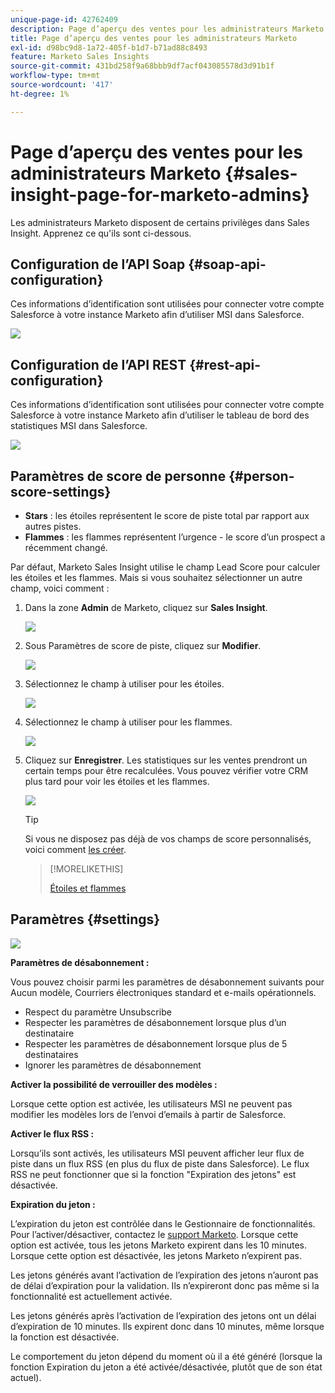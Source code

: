 ```yaml
---
unique-page-id: 42762409
description: Page d’aperçu des ventes pour les administrateurs Marketo - Documents Marketo - Documentation du produit
title: Page d’aperçu des ventes pour les administrateurs Marketo
exl-id: d98bc9d8-1a72-405f-b1d7-b71ad88c8493
feature: Marketo Sales Insights
source-git-commit: 431bd258f9a68bbb9df7acf043085578d3d91b1f
workflow-type: tm+mt
source-wordcount: '417'
ht-degree: 1%

---
```


# Page d’aperçu des ventes pour les administrateurs Marketo {#sales-insight-page-for-marketo-admins}

Les administrateurs Marketo disposent de certains privilèges dans Sales Insight. Apprenez ce qu&#39;ils sont ci-dessous.

## Configuration de l’API Soap {#soap-api-configuration}

Ces informations d’identification sont utilisées pour connecter votre compte Salesforce à votre instance Marketo afin d’utiliser MSI dans Salesforce.

![](assets/one-1.png)

## Configuration de l’API REST {#rest-api-configuration}

Ces informations d’identification sont utilisées pour connecter votre compte Salesforce à votre instance Marketo afin d’utiliser le tableau de bord des statistiques MSI dans Salesforce.

![](assets/two-1.png)

## Paramètres de score de personne {#person-score-settings}

* **Stars** : les étoiles représentent le score de piste total par rapport aux autres pistes.
* **Flammes** : les flammes représentent l’urgence - le score d’un prospect a récemment changé.

Par défaut, Marketo Sales Insight utilise le champ Lead Score pour calculer les étoiles et les flammes. Mais si vous souhaitez sélectionner un autre champ, voici comment :

1. Dans la zone **Admin** de Marketo, cliquez sur **Sales Insight**.

   ![](assets/four.png)

1. Sous Paramètres de score de piste, cliquez sur **Modifier**.

   ![](assets/five.png)

1. Sélectionnez le champ à utiliser pour les étoiles.

   ![](assets/six.png)

1. Sélectionnez le champ à utiliser pour les flammes.

   ![](assets/seven.png)

1. Cliquez sur **Enregistrer**. Les statistiques sur les ventes prendront un certain temps pour être recalculées. Vous pouvez vérifier votre CRM plus tard pour voir les étoiles et les flammes.

   ![](assets/eight.png)

   >[!TIP]
   >
   >Si vous ne disposez pas déjà de vos champs de score personnalisés, voici comment [les créer](/help/marketo/product-docs/administration/field-management/create-a-custom-field-in-marketo.md).

   >[!MORELIKETHIS]
   >
   >[Étoiles et flammes](/help/marketo/product-docs/marketo-sales-insight/msi-for-salesforce/features/stars-and-flames/customize-stars-and-flames.md)

## Paramètres {#settings}

![](assets/nine.png)

**Paramètres de désabonnement :**

Vous pouvez choisir parmi les paramètres de désabonnement suivants pour Aucun modèle, Courriers électroniques standard et e-mails opérationnels.

* Respect du paramètre Unsubscribe
* Respecter les paramètres de désabonnement lorsque plus d’un destinataire
* Respecter les paramètres de désabonnement lorsque plus de 5 destinataires
* Ignorer les paramètres de désabonnement

**Activer la possibilité de verrouiller des modèles :**

Lorsque cette option est activée, les utilisateurs MSI ne peuvent pas modifier les modèles lors de l’envoi d’emails à partir de Salesforce.

**Activer le flux RSS :**

Lorsqu’ils sont activés, les utilisateurs MSI peuvent afficher leur flux de piste dans un flux RSS (en plus du flux de piste dans Salesforce). Le flux RSS ne peut fonctionner que si la fonction &quot;Expiration des jetons&quot; est désactivée.

**Expiration du jeton :**

L’expiration du jeton est contrôlée dans le Gestionnaire de fonctionnalités. Pour l’activer/désactiver, contactez le [support Marketo](https://nation.marketo.com/t5/Support/ct-p/Support). Lorsque cette option est activée, tous les jetons Marketo expirent dans les 10 minutes. Lorsque cette option est désactivée, les jetons Marketo n’expirent pas.

Les jetons générés avant l’activation de l’expiration des jetons n’auront pas de délai d’expiration pour la validation. Ils n’expireront donc pas même si la fonctionnalité est actuellement activée.

Les jetons générés après l’activation de l’expiration des jetons ont un délai d’expiration de 10 minutes. Ils expirent donc dans 10 minutes, même lorsque la fonction est désactivée.

Le comportement du jeton dépend du moment où il a été généré (lorsque la fonction Expiration du jeton a été activée/désactivée, plutôt que de son état actuel).
